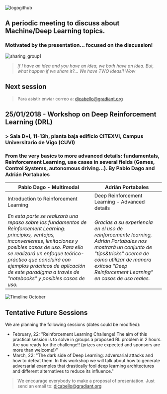 ![logogithub](https://user-images.githubusercontent.com/30496090/32318047-3911142e-bfb6-11e7-847e-74eea566df28.png)

## A periodic meeting to discuss about Machine/Deep Learning topics. 
### Motivated by the presentation... focused on the discussion!
![sharing_group1](https://user-images.githubusercontent.com/30496090/31537549-e4db5ada-b002-11e7-9385-3dc08004c3e0.jpg)
> *If I have an idea and you have an idea, we both have an idea. But, what happen if we share it?... 
> We have TWO ideas!! Wow*

## Next session

> Para asistir enviar correo a: djcabello@gradiant.org

## 25/01/2018 - Workshop on Deep Reinforcement Learning (DRL)
### > Sala D+i, 11-13h, planta baja edificio CITEXVI, Campus Universitario de Vigo (CUVI)
### From the very basics to more advanced details: fundamentals, Reinforcement Learning, use cases in several fields (Games, Control Systems, autonomous driving...). By Pablo Dago and Adrián Portabales

Pablo Dago - Multimodal | Adrián Portabales
-------------------------- | --------------------- 
Introduction to Reinforcement Learning | Deep Reinforcement Learning - Advanced details
*En esta parte se realizará una repaso sobre los fundamentos de Reinforcement Learning: principios, ventajas, inconvenientes, limitaciones y posibles casos de uso. Para ello se realizará un enfoque teórico-práctico que concluirá con ejemplos prácticos de aplicación de este paradigma a través de "notebooks" y posibles casos de uso.* | *Gracias a su experiencia en el uso de reinforcemente learning, Adrián Portabales nos mostrará un conjunto de "tips&tricks" acerca de cómo utilizar de manera exitosa "Deep Reinforcement Learning" en casos de uso reales.*

![Timeline October](https://user-images.githubusercontent.com/30496090/31537535-d75bb76a-b002-11e7-98f1-35fb62b9ba16.png)

## Tentative Future Sessions
We are planning the following sessions (dates could be modified):
* February, 22: "Reinforcement Learning Challenge! The aim of this practical session is to solve in groups a proposed RL problem in 2 hours. Are you ready for the challenge!! (prizes are expected and sponsors are more than welcome!)"
* March, 22: "The dark side of Deep Learning: adversarial attacks and how to defeat them. In this workshop we will talk about how to generate adversarial examples that drastically fool deep learning architectures and different alternatives to reduce its influence."

> We encourage everybody to make a proposal of presentation. Just send an email to: djcabello@gradiant.org
